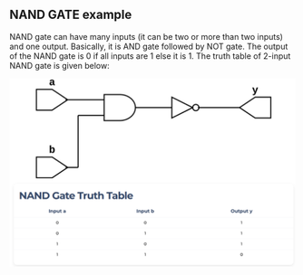 ## NAND GATE example

NAND gate can have many inputs (it can be two or more than two inputs) and one output.
Basically, it is AND gate followed by NOT gate. 
The output of the NAND gate is 0 if all inputs are 1 else it is 1.
The truth table of 2-input NAND gate is given below:

![NAND GATE](nand_gate.png)
